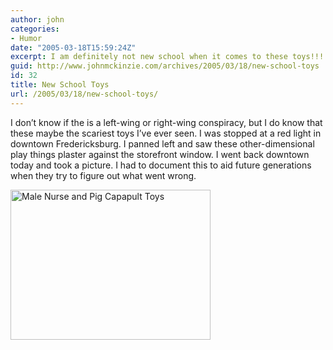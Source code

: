```yaml
---
author: john
categories:
- Humor
date: "2005-03-18T15:59:24Z"
excerpt: I am definitely not new school when it comes to these toys!!!
guid: http://www.johnmckinzie.com/archives/2005/03/18/new-school-toys
id: 32
title: New School Toys
url: /2005/03/18/new-school-toys/
---
```


I don&#8217;t know if the is a left-wing or right-wing conspiracy, but I do know that these maybe the scariest toys I&#8217;ve ever seen. I was stopped at a red light in downtown Fredericksburg. I panned left and saw these other-dimensional play things plaster against the storefront window. I went back downtown today and took a picture. I had to document this to aid future generations when they try to figure out what went wrong.

<img src="http://www.johnmckinzie.com/wordpress/wp-content/uploads/malenurse_pigcapapult.jpg" title="Male Nurse and Pig Capapult Toys" alt="Male Nurse and Pig Capapult Toys" align="middle" height="240" width="320" />